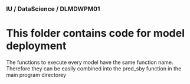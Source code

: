 ### IU / DataScience / DLMDWPM01

# This folder contains code for model deployment

The functions to execute every model have the same function name. Therefore they can be
easily combined into the pred_sby function in the main program directorey
